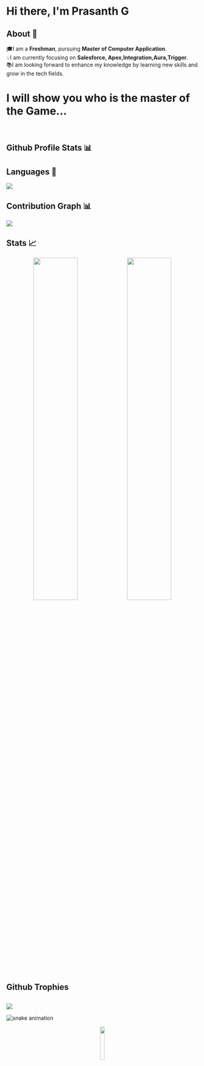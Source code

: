 # Hi there, I'm Prasanth G 
## About 👋 
🎓I am a **Freshman**, pursuing  **Master of Computer Application**. <br>
💡I am currently focusing on **Salesforce, Apex,Integration,Aura,Trigger**. <br>
📚I am looking forward to enhance my knowledge by learning new skills and grow in the tech fields.

<!--[![Twitter Badge](https://img.shields.io/badge/Twitter-blue?style=flat&labelColor=1ca0f1&logo=twitter&logoColor=white&link=https://twitter.com/shawsamadrita)](https://twitter.com/prasanthg24)
[![Linkedin Badge](https://img.shields.io/badge/LinkedIn-darkblue?style=flat&labelColor=0e76a8&logo=linkedin&logoColor=white&link=https://www.linkedin.com/in/prasanth-gopinathan/)](https://www.linkedin.com/in/prasanth-gopinathan/)-->

<h1>I will show you who is the master of the Game...</h2>



<br/>
<h2>Github Profile Stats 📊</h2>



## Languages 📝
<img
src="https://github-readme-stats.vercel.app/api/top-langs/?username=prasanthg24&layout=compact&theme=Dayfox"
/>
## Contribution Graph 📊
<img
src="https://activity-graph.herokuapp.com/graph?username=prasanthg24&theme=chartreuse-light"
/>
## Stats 📈
<p align="center">
<img width="48%" src="https://github-readme-stats.vercel.app/api?username=prasanthg24&show_icons=true&theme=tokyonight" />     
<img width="48%" src="https://github-readme-streak-stats.herokuapp.com/?user=prasanthg24&show_icons=true&theme=tokyonight" />
<p/>

## Github Trophies <h2>

<img src="https://github-profile-trophy.vercel.app/?username=prasanthg24&theme=onelight&no-frame=true&no-bg=true&theme=Nordfox">

![snake animation](https://github.com/prasanthg24/prasanthg24/blob/output/github-contribution-grid-snake.svg)


<div align="center">
  <img width="15%" src="https://visitor-badge.glitch.me/badge?page_id=prasanthg24" />
</div>


